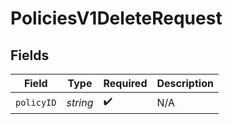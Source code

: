 # PoliciesV1DeleteRequest


## Fields

| Field              | Type               | Required           | Description        |
| ------------------ | ------------------ | ------------------ | ------------------ |
| `policyID`         | *string*           | :heavy_check_mark: | N/A                |